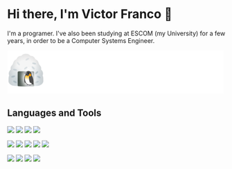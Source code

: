 # Hi there, I'm Victor Franco :wave:

I'm a programer. I've also been studying at ESCOM (my University) for a few
years, in order to be a Computer Systems Engineer.

![animation](animation.svg "I ❤️ LINUX")

## Languages and Tools

![](https://img.shields.io/badge/java-EC1F24?style=for-the-badge&logo=java&logoColor=white&labelColor=101010)
![](https://img.shields.io/badge/c-004283?style=for-the-badge&logo=c&logoColor=white&labelColor=101010)
![](https://img.shields.io/badge/python-3476AB?style=for-the-badge&logo=python&logoColor=white&labelColor=101010)
![](https://img.shields.io/badge/rust-E33616?style=for-the-badge&logo=rust&logoColor=white&labelColor=101010)

![](https://img.shields.io/badge/vim-019332?style=for-the-badge&logo=vim&logoColor=white&labelColor=101010)
![](https://img.shields.io/badge/git-F15030?style=for-the-badge&logo=git&logoColor=white&labelColor=101010)
![](https://img.shields.io/badge/github-282F35?style=for-the-badge&logo=github&logoColor=white&labelColor=101010)
![](https://img.shields.io/badge/bash-282F35?style=for-the-badge&logo=linux&logoColor=white&labelColor=101010)
![](https://img.shields.io/badge/linux-101010?style=for-the-badge&logo=linux&logoColor=white&labelColor=101010)

![](https://img.shields.io/badge/vsc-006EB0?style=for-the-badge&logo=visual-studio-code&logoColor=white&labelColor=101010)
![](https://img.shields.io/badge/javascript-F7DF1E?style=for-the-badge&logo=javascript&logoColor=white&labelColor=101010)
![](https://img.shields.io/badge/node-026300?style=for-the-badge&logo=nodedotjs&logoColor=white&labelColor=101010)
![](https://img.shields.io/badge/react-79D8F7?style=for-the-badge&logo=react&logoColor=white&labelColor=101010)
